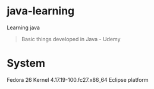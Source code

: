 # java-learning
Learning java


>Basic things developed in Java - Udemy

# System

Fedora 26
Kernel 4.17.19-100.fc27.x86_64
Eclipse platform
